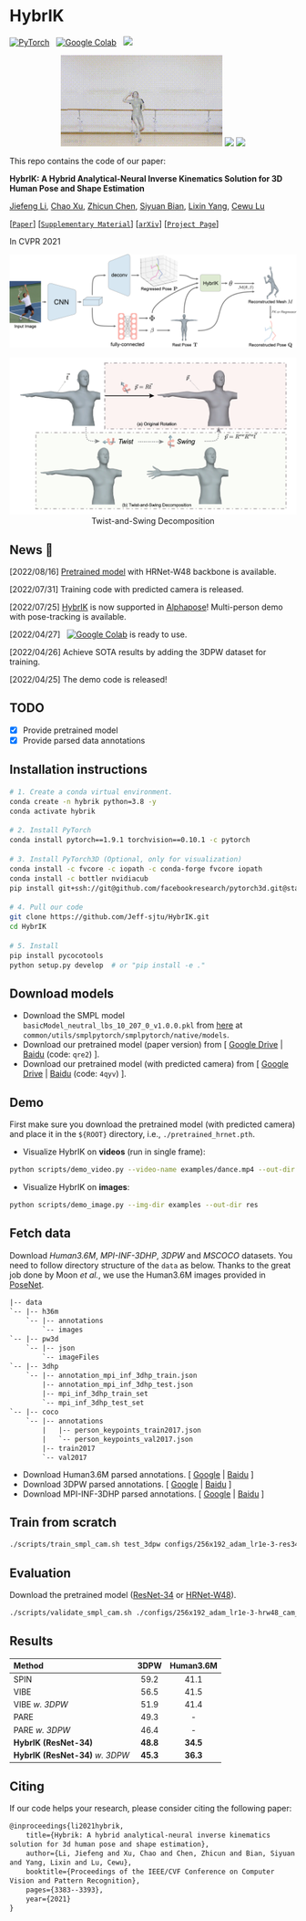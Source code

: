 # HybrIK

<a href="https://pytorch.org/get-started/locally/"><img alt="PyTorch" src="https://img.shields.io/badge/PyTorch-ee4c2c?logo=pytorch&logoColor=white"></a>
<a href='https://colab.research.google.com/drive/1n41l7I2NxWseuruVQEU8he2XqzSXhu2f?usp=sharing' style='padding-left: 0.5rem;'><img src='https://colab.research.google.com/assets/colab-badge.svg' alt='Google Colab'></a>
<a href='https://paperswithcode.com/sota/3d-human-pose-estimation-on-3dpw?p=hybrik-a-hybrid-analytical-neural-inverse' style='padding-left: 0.5rem;'><img src='https://img.shields.io/endpoint.svg?url=https://paperswithcode.com/badge/hybrik-a-hybrid-analytical-neural-inverse/3d-human-pose-estimation-on-3dpw'></a>


<div align="center">
<img src="assets/hybrik_dance1.gif" height="160"> <img src="assets/hybrik_dance2.gif" height="160"> <img src="assets/hybrik_dance3.gif" height="160">
</div>


This repo contains the code of our paper:

**HybrIK: A Hybrid Analytical-Neural Inverse Kinematics Solution for 3D Human Pose and Shape Estimation**

[Jiefeng Li](http://jeffli.site/HybrIK/), [Chao Xu](https://www.isdas.cn/), [Zhicun Chen](https://github.com/chenzhicun), [Siyuan Bian](https://github.com/biansy000), [Lixin Yang](https://lixiny.github.io/), [Cewu Lu](http://mvig.org/)

[[`Paper`](https://openaccess.thecvf.com/content/CVPR2021/html/Li_HybrIK_A_Hybrid_Analytical-Neural_Inverse_Kinematics_Solution_for_3D_Human_CVPR_2021_paper.html)]
[[`Supplementary Material`](https://openaccess.thecvf.com/content/CVPR2021/supplemental/Li_HybrIK_A_Hybrid_CVPR_2021_supplemental.zip)]
[[`arXiv`](https://arxiv.org/abs/2011.14672)]
[[`Project Page`](https://jeffli.site/HybrIK/)]

In CVPR 2021


![hybrik](assets/hybrik.png)


<div align="center">
    <img src="assets/decompose.gif", width="600" alt><br>
    Twist-and-Swing Decomposition
</div>

## News :triangular_flag_on_post:
[2022/08/16] [Pretrained model](https://drive.google.com/file/d/1C-jRnay38mJG-0O4_um82o1t7unC1zeT/view?usp=sharing) with HRNet-W48 backbone is available.

[2022/07/31] Training code with predicted camera is released.

[2022/07/25] [HybrIK](https://github.com/Jeff-sjtu/HybrIK) is now supported in [Alphapose](https://github.com/MVIG-SJTU/AlphaPose)! Multi-person demo with pose-tracking is available.

[2022/04/27] <a href='https://colab.research.google.com/drive/1n41l7I2NxWseuruVQEU8he2XqzSXhu2f?usp=sharing' style='padding-left: 0.5rem;'><img src='https://colab.research.google.com/assets/colab-badge.svg' alt='Google Colab'></a> is ready to use.

[2022/04/26] Achieve SOTA results by adding the 3DPW dataset for training.

[2022/04/25] The demo code is released!


## TODO
- [x] Provide pretrained model
- [x] Provide parsed data annotations

## Installation instructions

``` bash
# 1. Create a conda virtual environment.
conda create -n hybrik python=3.8 -y
conda activate hybrik

# 2. Install PyTorch
conda install pytorch==1.9.1 torchvision==0.10.1 -c pytorch

# 3. Install PyTorch3D (Optional, only for visualization)
conda install -c fvcore -c iopath -c conda-forge fvcore iopath
conda install -c bottler nvidiacub
pip install git+ssh://git@github.com/facebookresearch/pytorch3d.git@stable

# 4. Pull our code
git clone https://github.com/Jeff-sjtu/HybrIK.git
cd HybrIK

# 5. Install
pip install pycocotools
python setup.py develop  # or "pip install -e ."
```

## Download models
* Download the SMPL model `basicModel_neutral_lbs_10_207_0_v1.0.0.pkl` from [here](https://smpl.is.tue.mpg.de/) at `common/utils/smplpytorch/smplpytorch/native/models`.
* Download our pretrained model (paper version) from [ [Google Drive](https://drive.google.com/file/d/1SoVJ3dniVpBi2NkYfa2S8XEv0TGIK26l/view?usp=sharing) | [Baidu](https://pan.baidu.com/s/13rPFHO6FWoy7DK066XY1Fw) (code: `qre2`) ].
* Download our pretrained model (with predicted camera) from [ [Google Drive](https://drive.google.com/file/d/16Y_MGUynFeEzV8GVtKTE5AtkHSi3xsF9/view?usp=sharing) | [Baidu](https://pan.baidu.com/s/1kHTKQEKiPnrAKAUzOD-Xww) (code: `4qyv`) ].

## Demo
First make sure you download the pretrained model (with predicted camera) and place it in the `${ROOT}` directory, i.e., `./pretrained_hrnet.pth`.

* Visualize HybrIK on **videos** (run in single frame):

``` bash
python scripts/demo_video.py --video-name examples/dance.mp4 --out-dir res_dance
```


* Visualize HybrIK on **images**:

``` bash
python scripts/demo_image.py --img-dir examples --out-dir res
```


## Fetch data
Download *Human3.6M*, *MPI-INF-3DHP*, *3DPW* and *MSCOCO* datasets. You need to follow directory structure of the `data` as below. Thanks to the great job done by Moon *et al.*, we use the Human3.6M images provided in [PoseNet](https://github.com/mks0601/3DMPPE_POSENET_RELEASE).
```
|-- data
`-- |-- h36m
    `-- |-- annotations
        `-- images
`-- |-- pw3d
    `-- |-- json
        `-- imageFiles
`-- |-- 3dhp
    `-- |-- annotation_mpi_inf_3dhp_train.json
        |-- annotation_mpi_inf_3dhp_test.json
        |-- mpi_inf_3dhp_train_set
        `-- mpi_inf_3dhp_test_set
`-- |-- coco
    `-- |-- annotations
        |   |-- person_keypoints_train2017.json
        |   `-- person_keypoints_val2017.json
        |-- train2017
        `-- val2017
```
* Download Human3.6M parsed annotations. [ [Google](https://drive.google.com/drive/folders/1tLA_XeZ_32Qk86lR06WJhJJXDYrlBJ9r?usp=sharing) | [Baidu](https://pan.baidu.com/s/1bqfVOlQWX0Rfc0Yl1a5VRA) ]
* Download 3DPW parsed annotations. [ [Google](https://drive.google.com/drive/folders/1f7DyxyvlC9z6SFT37eS6TTQiUOXVR9rK?usp=sharing) | [Baidu](https://pan.baidu.com/s/1d42QyQmMONJgCJvHIU2nsA) ]
* Download MPI-INF-3DHP parsed annotations. [ [Google](https://drive.google.com/drive/folders/1Ms3s7nZ5Nrux3spLxmMMAQWc5aAIecmv?usp=sharing) | [Baidu](https://pan.baidu.com/s/1aVBDudbDRT1w_ZxQc9zicA) ]


## Train from scratch

``` bash
./scripts/train_smpl_cam.sh test_3dpw configs/256x192_adam_lr1e-3-res34_smpl_3d_cam_2x_mix_w_pw3d.yaml
```

## Evaluation
Download the pretrained model ([ResNet-34](https://drive.google.com/file/d/16Y_MGUynFeEzV8GVtKTE5AtkHSi3xsF9/view?usp=sharing) or [HRNet-W48](https://drive.google.com/file/d/1C-jRnay38mJG-0O4_um82o1t7unC1zeT/view?usp=sharing)).
``` bash
./scripts/validate_smpl_cam.sh ./configs/256x192_adam_lr1e-3-hrw48_cam_2x_w_pw3d_3dhp.yaml ./pretrained_hrnet.pth
```


## Results

<center>

| Method | 3DPW | Human3.6M |
|:-------|:-----:|:-------:|
| SPIN | 59.2 | 41.1 |
| VIBE | 56.5 | 41.5 |
| VIBE *w. 3DPW* | 51.9 | 41.4 |
| PARE | 49.3 | - |
| PARE *w. 3DPW* | 46.4 | - |
| **HybrIK (ResNet-34)** | **48.8** | **34.5** |
| **HybrIK (ResNet-34)** *w. 3DPW* | **45.3** | **36.3** |

</center>


## Citing
If our code helps your research, please consider citing the following paper:

    @inproceedings{li2021hybrik,
        title={Hybrik: A hybrid analytical-neural inverse kinematics solution for 3d human pose and shape estimation},
        author={Li, Jiefeng and Xu, Chao and Chen, Zhicun and Bian, Siyuan and Yang, Lixin and Lu, Cewu},
        booktitle={Proceedings of the IEEE/CVF Conference on Computer Vision and Pattern Recognition},
        pages={3383--3393},
        year={2021}
    }